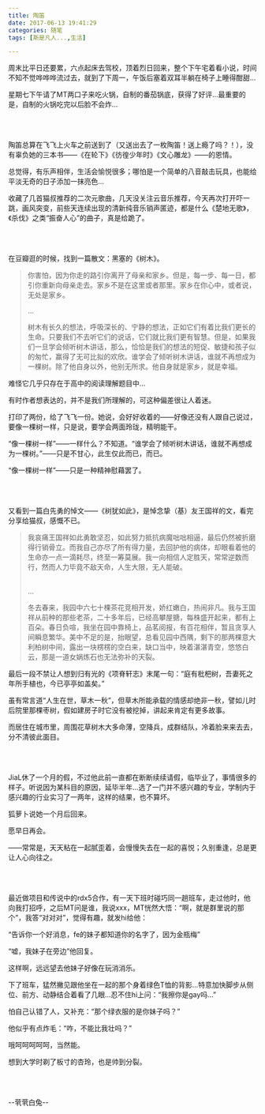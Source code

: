 ```yaml
---
title: 陶笛
date: 2017-06-13 19:41:29
categories: 随笔
tags: [斯是凡人...,生活]

---
```

周末比平日还要累，六点起床去驾校，顶着烈日回来，整个下午宅着看小说，时间不知不觉哗哗哗流过去，就到了下周一，午饭后塞着双耳半躺在椅子上睡得酣甜...

星期七下午请了MT两口子来吃火锅，自制的番茄锅底，获得了好评...最重要的是，自制的火锅吃完以后脸不会炸...

<br /><br />

陶笛总算在飞飞上火车之前送到了（又送出去了一枚陶笛！送上瘾了吗？！），没有辜负她的三本书——《在轮下》《彷徨少年时》《文心雕龙》——的恩情。

总觉得，有乐声相伴，生活会愉悦很多；哪怕是一个简单的八音敲击玩具，也能给平淡无奇的日子添加一抹亮色...

收藏了几首猫叔推荐的二次元歌曲，几天没关注云音乐推荐，今天再次打开吓一跳，画风突变，前些天连续出现的清新纯音乐销声匿迹，都是什么《楚地无歌》，《杀伐》之类“振奋人心”的曲子，真是给跪了。

<br /><br />

在豆瓣逛的时候，找到一篇散文：黑塞的《树木》。

> 你害怕，因为你走的路引你离开了母亲和家乡。但是，每一步、每一日，都引你重新向母亲走去。家乡不是在这里或者那里。家乡在你心中，或者说，无处是家乡。 
> 
> ...
> 
> 树木有长久的想法，呼吸深长的、宁静的想法，正如它们有着比我们更长的生命。只要我们不去听它们的说话，它们就比我们更有智慧。但是，如果我们一旦学会倾听树木讲话，那么，恰恰是我们的想法的短促、敏捷和孩子似的匆忙，赢得了无可比拟的欢欣。谁学会了倾听树木讲话，谁就不再想成为一棵树。除了他自身以外，他别无所求。他自身就是家乡，就是幸福。

难怪它几乎只存在于高中的阅读理解题目中...

有时作者想表达的，并不是我们所理解的，可这种偏差很让人着迷。

打印了两份，给了飞飞一份。她说，会好好收着的——好像还没有人跟自己说过，要像一棵树一样，只是说，要学会两面玲珑，精明能干。

“像一棵树一样”——一样什么？不知道。“谁学会了倾听树木讲话，谁就不再想成为一棵树。”——只是不甘心，此生仅此而已，而已。

“像一棵树一样”——只是一种精神慰藉罢了。

<br /><br />

又看到一篇白先勇的悼文——《树犹如此》，是悼念挚（基）友王国祥的文，看完分享给猫叔，感慨不已。

> 我哀痛王国祥如此勇敢坚忍，如此努力抵抗病魔咄咄相逼，最后仍然被折磨得行销骨立。而我自己亦尽了所有得力量，去回护他的病体，却眼看着他的生命亦一点一滴耗尽，终至一筹莫展。我一向相信人定胜天，常常逆数而行，然而人力毕竟不敌天命，人生大限，无人能破。 <br /><br />
> 
> ...
> 
> 冬去春来，我园中六七十棵茶花竞相开发，娇红嫩白，热闹非凡。我与王国祥从前种的那些老茶，二十多年后，已经高攀屋搪，每株盛开起来，都有上百朵。春日负喧，我坐在园中靠椅上，品茗阅报，有百花相伴，暂且贪享人间瞬息繁华。美中不足的是，抬眼望，总看见园中西隅，剩下的那两棵意大利柏树中间，露出一块楞楞的空白来，缺口当中，映着湛湛青空，悠悠白云，那是一道女娲炼石也无法弥补的天裂。

最后一段不禁让人想到归有光的《项脊轩志》末尾一句：“庭有枇杷树，吾妻死之年所手植也，今已亭亭如盖矣。”

虽有常言道“人生在世，草木一秋”，但草木所能承载的情感却绝非一秋，譬如儿时后院里那棵枣树，假如建房子时它没有被挖掉，讲起来肯定有更多故事。

而居住在城市里，周围花草树木大多命薄，空降兵，成群结队，冷着脸来来去去，分不清彼此面目。

<br /><br />

JiaL休了一个月的假，不过他此前一直都在断断续续请假，临毕业了，事情很多的样子。听说因为某科目的原因，延毕半年...选了一门并不感兴趣的专业，学制内于感兴趣的行业实习了一两年，这样的结果，也不算坏。

狐萝卜说她一个月后回来。

愿早日再会。

——常常是，天天粘在一起腻歪着，会慢慢失去在一起的喜悦；久别重逢，总是更让人心向往之。

<br /><br />

最近做项目和传说中的rdx5合作，有一天下班时碰巧同一趟班车，走过他时，他向我打招呼，之后MT问是谁，我说xxx，MT恍然大悟：“啊，就是群里说的那个”，我答“对对对”，觉得有趣，就发hi给他：

“告诉你一个好消息，fe的妹子都知道你的名字了，因为金瓶梅”

“嘘，我妹子在旁边”他回复。

这样啊，远远望去他妹子好像在玩消消乐。

下了班车，猛然撇见跟他坐在一起的那个身着绿色T恤的背影...特意加快脚步从侧位、前方、动静结合着看了几眼...忍不住hi上问：“我擦你是gay吗...”

怕自己认错了人，又补充：“那个绿衣服的是你妹子吗？”

他似乎有点炸毛：“咋，不能比我壮吗？”

哦呵呵呵呵呵，当然能。

想到大学时剃了板寸的杏玲，也是帅到分裂。

<br /><br />

--茕茕白兔--